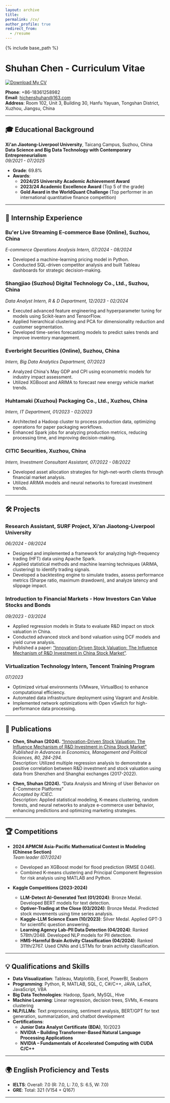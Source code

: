 ```yaml
---
layout: archive
title: 
permalink: /cv/
author_profile: true
redirect_from:
  - /resume
---
```


{% include base_path %}

# Shuhan Chen - Curriculum Vitae

[![Download My CV](https://img.shields.io/badge/Download-CV-blue)](Shuhan_CV.pdf)

**Phone**: +86-18361258982  
**Email**: [hichenshuhan@163.com](mailto:hichenshuhan@163.com)  
**Address**: Room 102, Unit 3, Building 30, Hanfu Yayuan, Tongshan District, Xuzhou, Jiangsu, China

---

## 🎓 Educational Background

**Xi'an Jiaotong-Liverpool University**, Taicang Campus, Suzhou, China  
**Data Science and Big Data Technology with Contemporary Entrepreneurialism**  
*09/2021 - 07/2025*  
- **Grade**: 69.8%
- **Awards**:
  - **2024/25 University Academic Achievement Award**
  - **2023/24 Academic Excellence Award** (Top 5 of the grade)
  - **Gold Award in the WorldQuant Challenge** (Top performer in an international quantitative finance competition)

---

## 💼 Internship Experience

### **Bu'er Live Streaming E-commerce Base (Online), Suzhou, China**  
*E-commerce Operations Analysis Intern, 07/2024 - 08/2024*
- Developed a machine-learning pricing model in Python.
- Conducted SQL-driven competitor analysis and built Tableau dashboards for strategic decision-making.

### **Shangjiao (Suzhou) Digital Technology Co., Ltd., Suzhou, China**  
*Data Analyst Intern, R & D Department, 12/2023 - 02/2024*
- Executed advanced feature engineering and hyperparameter tuning for models using Scikit-learn and TensorFlow.
- Applied hierarchical clustering and PCA for dimensionality reduction and customer segmentation.
- Developed time-series forecasting models to predict sales trends and improve inventory management.

### **Everbright Securities (Online), Suzhou, China**  
*Intern, Big Data Analytics Department, 07/2023*
- Analyzed China's May GDP and CPI using econometric models for industry impact assessment.
- Utilized XGBoost and ARIMA to forecast new energy vehicle market trends.

### **Huhtamaki (Xuzhou) Packaging Co., Ltd., Xuzhou, China**  
*Intern, IT Department, 01/2023 - 02/2023*
- Architected a Hadoop cluster to process production data, optimizing operations for paper packaging workflows.
- Enhanced Spark jobs for analyzing production metrics, reducing processing time, and improving decision-making.

### **CITIC Securities, Xuzhou, China**  
*Intern, Investment Consultant Assistant, 07/2022 - 08/2022*
- Developed asset allocation strategies for high-net-worth clients through financial market analysis.
- Utilized ARIMA models and neural networks to forecast investment trends.

---

## 🛠️ Projects

### **Research Assistant, SURF Project, Xi’an Jiaotong-Liverpool University**  
*06/2024 - 08/2024*
- Designed and implemented a framework for analyzing high-frequency trading (HFT) data using Apache Spark.
- Applied statistical methods and machine learning techniques (ARIMA, clustering) to identify trading signals.
- Developed a backtesting engine to simulate trades, assess performance metrics (Sharpe ratio, maximum drawdown), and analyze latency and slippage impact.

### **Introduction to Financial Markets - How Investors Can Value Stocks and Bonds**  
*09/2023 - 03/2024*
- Applied regression models in Stata to evaluate R&D impact on stock valuation in China.
- Conducted advanced stock and bond valuation using DCF models and yield curve analysis.
- Published a paper: [“Innovation-Driven Stock Valuation: The Influence Mechanism of R&D Investment in China Stock Market”](https://www.ewadirect.com/proceedings/aemps/article/view/12138).

### **Virtualization Technology Intern, Tencent Training Program**  
*07/2023*
- Optimized virtual environments (VMware, VirtualBox) to enhance computational efficiency.
- Automated data infrastructure deployment using Vagrant and Ansible.
- Implemented network optimizations with Open vSwitch for high-performance data processing.

---

## 📝 Publications

- **Chen, Shuhan (2024).** [“Innovation-Driven Stock Valuation: The Influence Mechanism of R&D Investment in China Stock Market”](https://www.ewadirect.com/proceedings/aemps/article/view/12138)  
  *Published in Advances in Economics, Management and Political Sciences, 80, 284-294.*  
  Description: Utilized multiple regression analysis to demonstrate a positive correlation between R&D investment and stock valuation using data from Shenzhen and Shanghai exchanges (2017-2022).

- **Chen, Shuhan (2024).** “Data Analysis and Mining of User Behavior on E-Commerce Platforms”  
  *Accepted by ICIEC.*  
  Description: Applied statistical modeling, K-means clustering, random forests, and neural networks to analyze e-commerce user behavior, enhancing predictions and optimizing marketing strategies.

---

## 🏆 Competitions

- **2024 APMCM Asia-Pacific Mathematical Contest in Modeling (Chinese Section)**  
  *Team leader (07/2024)*  
  - Developed an XGBoost model for flood prediction (RMSE 0.046).
  - Combined K-means clustering and Principal Component Regression for risk analysis using MATLAB and Python.

- **Kaggle Competitions (2023-2024)**  
  - **LLM-Detect AI-Generated Text (01/2024)**: Bronze Medal. Developed BERT models for text detection.
  - **Optiver-Trading at the Close (03/2024)**: Bronze Medal. Predicted stock movements using time series analysis.
  - **Kaggle-LLM Science Exam (10/2023)**: Silver Medal. Applied GPT-3 for scientific question answering.
  - **Learning Agency Lab-PII Data Detection (04/2024)**: Ranked 578th/2048. Developed NLP models for PII detection.
  - **HMS-Harmful Brain Activity Classification (04/2024)**: Ranked 311th/2767. Used CNNs and LSTMs for brain activity classification.

---

## 💡 Qualifications and Skills

- **Data Visualization**: Tableau, Matplotlib, Excel, PowerBI, Seaborn
- **Programming**: Python, R, MATLAB, SQL, C, C#/C++, JAVA, LaTeX, JavaScript, VBA
- **Big Data Technologies**: Hadoop, Spark, MySQL, Hive
- **Machine Learning**: Linear regression, decision trees, SVMs, K-means clustering
- **NLP/LLMs**: Text preprocessing, sentiment analysis, BERT/GPT for text generation, summarization, and chatbot development
- **Certifications**:
  - **Junior Data Analyst Certificate (BDA)**, 10/2023
  - **NVIDIA – Building Transformer-Based Natural Language Processing Applications**
  - **NVIDIA – Fundamentals of Accelerated Computing with CUDA C/C++**

---

## 🌍 English Proficiency and Tests

- **IELTS**: Overall: 7.0 (R: 7.0, L: 7.0, S: 6.5, W: 7.0)
- **GRE**: Total: 321 (V154 + Q167)


---

